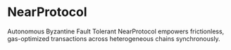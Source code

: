 # NearProtocol
Autonomous Byzantine Fault Tolerant NearProtocol empowers frictionless, gas-optimized transactions across heterogeneous chains synchronously.
